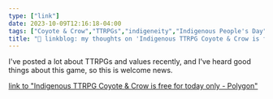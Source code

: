 ```yaml
---
type: ["link"]
date: 2023-10-09T12:16:18-04:00
tags: ["Coyote & Crow","TTRPGs","indigeneity","Indigenous People's Day"]
title: "🔗 linkblog: my thoughts on 'Indigenous TTRPG Coyote & Crow is free for today only - Polygon'"
---
```

I've posted a lot about TTRPGs and values recently, and I've heard good things about this game, so this is welcome news.

[link to "Indigenous TTRPG Coyote & Crow is free for today only - Polygon"](https://www.polygon.com/deals/2023/10/9/23906737/ttrpg-tabletop-game-coyote-crow-free-indigenous-peoples-day)

